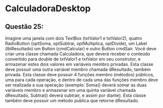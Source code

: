 # CalculadoraDesktop

## Questão 25:

 Imagine uma janela com dois TextBox (txtValor1 e txtValor2), quatro RadioButton (optSoma, optSubtrai, optMultiplica, optDivide), um Label (lblResultado) um Button (cmdCalcular) e outro Button cmdSair. Você deve criar uma classe chamada Calculadora, que deverá receber o conteúdo convertido para double de txtValor1 e txtValor em seu construtor, e armazenar estes dois valores em variáveis membro privadas.
Esta classe deve possuir uma outra variável membro chamada dResultado, também privada.
Esta classe deve possuir 4 funções membro (métodos) públicos, uma para cada operação, e dentro de cada uma das funções membro deve ser realizada a sua operação (exemplo: Soma() deverá somar as duas variáveis membro e armazenar em uma quinta variável chamada dResultado, Subtrai() deverá subtrair, e assim por diante).
Esta classe também deve possuir um método publica que retorne dResultado.
